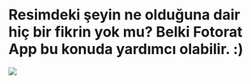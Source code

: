 <h1>Resimdeki şeyin ne olduğuna dair hiç bir fikrin yok mu? Belki Fotorat App bu konuda yardımcı olabilir. :)</h1>

<img src="https://ujaqja.am.files.1drv.com/y4m_xn-YnPffNLFoU2gV6Klm-vDHVPOtAw6OWPh_H2f-g3SBHxiZLs4EMHiH8zHUFmaW4OEqzSlvYZAJvP_sJs68v7qDDdo-3f0BXjwrmRtylUw1Gn9D2zkGHZSXEBZdRAj6HtYR-J_7LTYJWGFj3PGHuHGJZwXn06M804QScbBX192girZ1PFTbzI3XY1DtZhPqqwDKttBO_9rMEa-6woEMQ?width=4000&height=3000&cropmode=none"></img>
